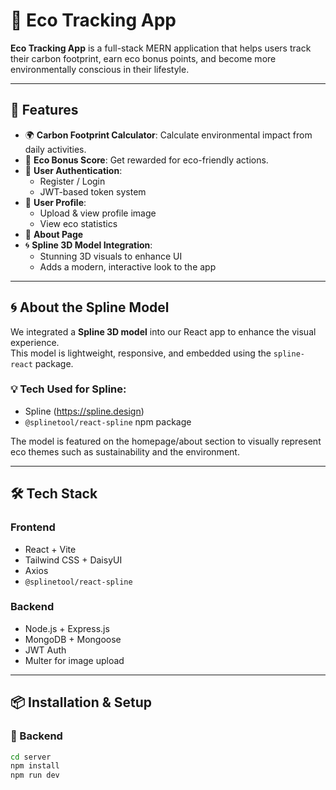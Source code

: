 # 🌱 Eco Tracking App

**Eco Tracking App** is a full-stack MERN application that helps users track their carbon footprint, earn eco bonus points, and become more environmentally conscious in their lifestyle.

---

## 🚀 Features

- 🌍 **Carbon Footprint Calculator**: Calculate environmental impact from daily activities.
- 🎯 **Eco Bonus Score**: Get rewarded for eco-friendly actions.
- 🔐 **User Authentication**:
  - Register / Login
  - JWT-based token system
- 👤 **User Profile**:
  - Upload & view profile image
  - View eco statistics
- 📄 **About Page**
- 🌀 **Spline 3D Model Integration**:
  - Stunning 3D visuals to enhance UI
  - Adds a modern, interactive look to the app

---

## 🌀 About the Spline Model

We integrated a **Spline 3D model** into our React app to enhance the visual experience.  
This model is lightweight, responsive, and embedded using the `spline-react` package.

### 💡 Tech Used for Spline:
- Spline (https://spline.design)
- `@splinetool/react-spline` npm package

The model is featured on the homepage/about section to visually represent eco themes such as sustainability and the environment.

---

## 🛠️ Tech Stack

### Frontend
- React + Vite
- Tailwind CSS + DaisyUI
- Axios
- `@splinetool/react-spline`

### Backend
- Node.js + Express.js
- MongoDB + Mongoose
- JWT Auth
- Multer for image upload

---

## 📦 Installation & Setup

### 🔧 Backend

```bash
cd server
npm install
npm run dev
